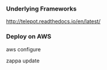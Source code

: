 ### Underlying Frameworks

http://telepot.readthedocs.io/en/latest/

### Deploy on AWS

aws configure

zappa update